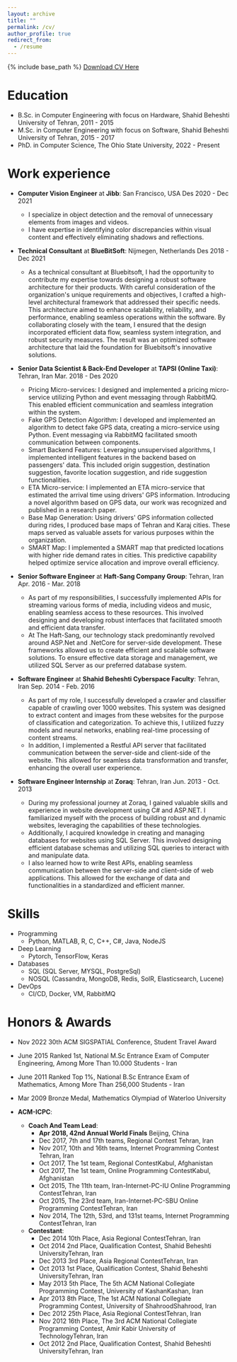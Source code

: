 ```yaml
---
layout: archive
title: ""
permalink: /cv/
author_profile: true
redirect_from:
  - /resume
---
```


{% include base_path %}
[Download CV Here](../files/Amin_Karimi_Monsefi_CV.pdf)

Education
======
* B.Sc. in Computer Engineering with focus on Hardware, Shahid Beheshti University of Tehran, 2011 - 2015
* M.Sc. in Computer Engineering with focus on Software, Shahid Beheshti University of Tehran, 2015 - 2017
* PhD. in Computer Science, The Ohio State University, 2022 - Present

Work experience
======
* __Computer Vision Engineer__ at __Jibb__: San Francisco, USA Des 2020 - Dec 2021
  * I specialize in object detection and the removal of unnecessary elements from images and videos.
  * I have expertise in identifying color discrepancies within visual content and effectively eliminating shadows and reflections.

* __Technical Consultant__ at __BlueBitSoft__: Nijmegen, Netherlands Des 2018 - Dec 2021
  * As a technical consultant at Bluebitsoft, I had the opportunity to contribute my expertise towards designing a robust software architecture for their products. With careful consideration of the organization's unique requirements and objectives, I crafted a high-level architectural framework that addressed their specific needs. This architecture aimed to enhance scalability, reliability, and performance, enabling seamless operations within the software. By collaborating closely with the team, I ensured that the design incorporated efficient data flow, seamless system integration, and robust security measures. The result was an optimized software architecture that laid the foundation for Bluebitsoft's innovative solutions.

* __Senior Data Scientist & Back-End Developer__ at __TAPSI (Online Taxi)__: Tehran, Iran Mar. 2018 - Des 2020
  * Pricing Micro-services: I designed and implemented a pricing micro-service utilizing Python and event messaging through RabbitMQ. This enabled efficient communication and seamless integration within the system. 
  * Fake GPS Detection Algorithm: I developed and implemented an algorithm to detect fake GPS data, creating a micro-service using Python. Event messaging via RabbitMQ facilitated smooth communication between components. 
  * Smart Backend Features: Leveraging unsupervised algorithms, I implemented intelligent features in the backend based on passengers' data. This included origin suggestion, destination suggestion, favorite location suggestion, and ride suggestion functionalities. 
  * ETA Micro-service: I implemented an ETA micro-service that estimated the arrival time using drivers' GPS information. Introducing a novel algorithm based on GPS data, our work was recognized and published in a research paper. 
  * Base Map Generation: Using drivers' GPS information collected during rides, I produced base maps of Tehran and Karaj cities. These maps served as valuable assets for various purposes within the organization. 
  * SMART Map: I implemented a SMART map that predicted locations with higher ride demand rates in cities. This predictive capability helped optimize service allocation and improve overall efficiency.

* __Senior Software Engineer__ at __Haft-Sang Company Group__: Tehran, Iran Apr. 2016 - Mar. 2018
  * As part of my responsibilities, I successfully implemented APIs for streaming various forms of media, including videos and music, enabling seamless access to these resources. This involved designing and developing robust interfaces that facilitated smooth and efficient data transfer.
  * At The Haft-Sang, our technology stack predominantly revolved around ASP.Net and .NetCore for server-side development. These frameworks allowed us to create efficient and scalable software solutions. To ensure effective data storage and management, we utilized SQL Server as our preferred database system.

* __Software Engineer__ at __Shahid Beheshti Cyberspace Faculty__: Tehran, Iran Sep. 2014 - Feb. 2016
  * As part of my role, I successfully developed a crawler and classifier capable of crawling over 1000 websites. This system was designed to extract content and images from these websites for the purpose of classification and categorization. To achieve this, I utilized fuzzy models and neural networks, enabling real-time processing of content streams.
  * In addition, I implemented a Restful API server that facilitated communication between the server-side and client-side of the website. This allowed for seamless data transformation and transfer, enhancing the overall user experience.

* __Software Engineer Internship__ at __Zoraq__: Tehran, Iran Jun. 2013 - Oct. 2013
  * During my professional journey at Zoraq, I gained valuable skills and experience in website development using C# and ASP.NET. I familiarized myself with the process of building robust and dynamic websites, leveraging the capabilities of these technologies.
  * Additionally, I acquired knowledge in creating and managing databases for websites using SQL Server. This involved designing efficient database schemas and utilizing SQL queries to interact with and manipulate data.
  * I also learned how to write Rest APIs, enabling seamless communication between the server-side and client-side of web applications. This allowed for the exchange of data and functionalities in a standardized and efficient manner.



Skills
======
* Programming
  * Python, MATLAB, R, C, C++, C#, Java, NodeJS
* Deep Learning
  * Pytorch, TensorFlow, Keras
* Databases
  * SQL (SQL Server, MYSQL, PostgreSql)
  * NOSQL (Cassandra, MongoDB, Redis, SolR, Elasticsearch, Lucene)
* DevOps
  * CI/CD, Docker, VM, RabbitMQ


Honors & Awards
======
* Nov 2022 30th ACM SIGSPATIAL Conference, Student Travel Award
* June 2015 Ranked 1st, National M.Sc Entrance Exam of Computer Engineering, Among More Than 10.000 Students - Iran
* June 2011 Ranked Top 1%, National B.Sc Entrance Exam of Mathematics, Among More Than 256,000 Students - Iran
* Mar 2009 Bronze Medal, Mathematics Olympiad of Waterloo University

* __ACM-ICPC__:
  * __Coach And Team Lead__:
    * __Apr 2018, 42nd Annual World Finals__ Beijing, China 
    * Dec 2017, 7th and 17th teams, Regional Contest Tehran, Iran 
    * Nov 2017, 10th and 16th teams, Internet Programming Contest Tehran, Iran 
    * Oct 2017, The 1st team, Regional ContestKabul, Afghanistan 
    * Oct 2017, The 1st team, Online Programming ContestKabul, Afghanistan 
    * Oct 2015, The 11th team, Iran-Internet-PC-IU Online Programming ContestTehran, Iran 
    * Oct 2015, The 23rd team, Iran-Internet-PC-SBU Online Programming ContestTehran, Iran 
    * Nov 2014, The 12th, 53rd, and 131st teams, Internet Programming ContestTehran, Iran
  * __Contestant__:
    * Dec 2014 10th Place, Asia Regional ContestTehran, Iran
    * Oct 2014 2nd Place, Qualification Contest, Shahid Beheshti UniversityTehran, Iran
    * Dec 2013 3rd Place, Asia Regional ContestTehran, Iran
    * Oct 2013 1st Place, Qualification Contest, Shahid Beheshti UniversityTehran, Iran
    * May 2013 5th Place, The 5th ACM National Collegiate Programming Contest, University of KashanKashan, Iran
    * Apr 2013 8th Place, The 1st ACM National Collegiate Programming Contest, University of ShahroodShahrood, Iran
    * Dec 2012 25th Place, Asia Regional ContestTehran, Iran
    * Nov 2012 16th Place, The 3rd ACM National Collegiate Programming Contest, Amir Kabir University of TechnologyTehran, Iran
    * Oct 2012 2nd Place, Qualification Contest, Shahid Beheshti UniversityTehran, Iran

  